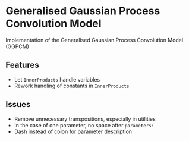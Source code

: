 # Generalised Gaussian Process Convolution Model
Implementation of the Generalised Gaussian Process Convolution Model (GGPCM)

## Features
- Let `InnerProducts` handle variables
- Rework handling of constants in `InnerProducts`

## Issues
- Remove unnecessary transpositions, especially in utilities
- In the case of one parameter, no space after `parameters:`
- Dash instead of colon for parameter description